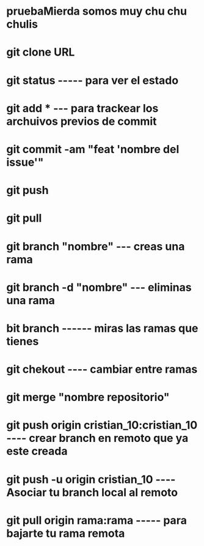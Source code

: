 # pruebaMierda somos muy chu chu chulis
# git clone URL
# git status ----- para ver el estado
# git add * --- para trackear los archuivos previos de commit
# git commit -am "feat 'nombre del issue'"
# git push 
# git pull
# git branch "nombre" --- creas una rama
# git branch  -d "nombre" --- eliminas una rama
# bit branch ------ miras las ramas que tienes
# git chekout ---- cambiar entre ramas
# git merge "nombre repositorio"
# git push origin cristian_10:cristian_10 ---- crear branch en remoto que ya este creada
# git push -u origin cristian_10 ---- Asociar tu branch local al remoto
# git pull origin rama:rama ----- para bajarte tu rama remota
